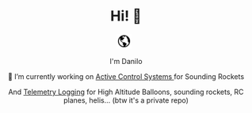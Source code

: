 <h1 align='center'> Hi! 👋 </h1>

<p align='center'>
<a href="http://daniloonspace.com"><img height="30" src="https://raw.githubusercontent.com/ndanilo8/ndanilo8/master/icons/md-globe.png"></a>&nbsp;&nbsp;
</p>

<p align='center'>I'm Danilo</p>
<p align='center'>🔭 I’m currently working on <a href="https://github.com/ndanilo8/GNC-model-rocket" target="_blank" rel="noopener noreferrer">Active Control Systems </a>for Sounding Rockets</p>
<p align='center'>And <a href="https://github.com/ndanilo8/AvionicsTelemetryLogger" target="_blank" rel="noopener noreferrer">Telemetry Logging</a> for High Altitude Balloons, sounding rockets, RC planes, helis... (btw it's a private repo)</p>
<!--
**ndanilo8/ndanilo8** is a ✨ _special_ ✨ repository because its `README.md` (this file) appears on your GitHub profile.

Here are some ideas to get you started:

- 🔭 I’m currently working on ...
- 🌱 I’m currently learning ...
- 👯 I’m looking to collaborate on ...
- 🤔 I’m looking for help with ...
- 💬 Ask me about ...
- 📫 How to reach me: ...
- 😄 Pronouns: ...
- ⚡ Fun fact: ...
-->
